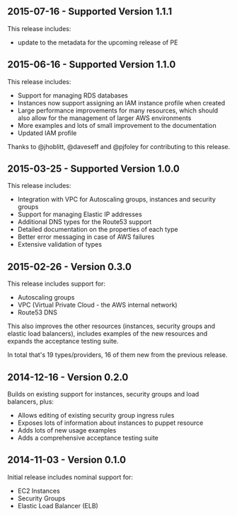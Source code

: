 ## 2015-07-16 - Supported Version 1.1.1

This release includes:

* update to the metadata for the upcoming release of PE

## 2015-06-16 - Supported Version 1.1.0

This release includes:

* Support for managing RDS databases
* Instances now support assigning an IAM instance profile when created
* Large performance improvements for many resources, which should also
  allow for the management of larger AWS environments
* More examples and lots of small improvement to the documentation
* Updated IAM profile

Thanks to @jhoblitt, @daveseff and @pjfoley for contributing to this release.


## 2015-03-25 - Supported Version 1.0.0

This release includes:

* Integration with VPC for Autoscaling groups, instances and security groups
* Support for managing Elastic IP addresses
* Additional DNS types for the Route53 support
* Detailed documentation on the properties of each type
* Better error messaging in case of AWS failures
* Extensive validation of types


## 2015-02-26 - Version 0.3.0

This release includes support for:

* Autoscaling groups
* VPC (Virtual Private Cloud - the AWS internal network)
* Route53 DNS

This also improves the other resources (instances, security groups and
elastic load balancers), includes examples of the new resources and
expands the acceptance testing suite.

In total that's 19 types/providers, 16 of them new from the previous release.


## 2014-12-16 - Version 0.2.0

Builds on existing support for instances, security groups and load balancers, plus:

* Allows editing of existing security group ingress rules
* Exposes lots of information about instances to puppet resource
* Adds lots of new usage examples
* Adds a comprehensive acceptance testing suite


## 2014-11-03 - Version 0.1.0

Initial release includes nominal support for:

* EC2 Instances
* Security Groups
* Elastic Load Balancer (ELB)
